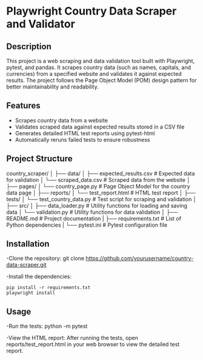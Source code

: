 # Playwright Country Data Scraper and Validator

## Description

This project is a web scraping and data validation tool built with Playwright, pytest, and pandas. It scrapes country data (such as names, capitals, and currencies) from a specified website and validates it against expected results. The project follows the Page Object Model (POM) design pattern for better maintainability and readability.

## Features

- Scrapes country data from a website
- Validates scraped data against expected results stored in a CSV file
- Generates detailed HTML test reports using pytest-html
- Automatically reruns failed tests to ensure robustness

## Project Structure

country_scraper/
│
├── data/
│ ├── expected_results.csv # Expected data for validation
│ └── scraped_data.csv # Scraped data from the website
│
├── pages/
│ └── country_page.py # Page Object Model for the country data page
│
├── reports/
│ └── test_report.html # HTML test report
│
├── tests/
│ └── test_country_data.py # Test script for scraping and validation
│
├── src/
│ ├── data_loader.py # Utility functions for loading and saving data
│ └── validation.py # Utility functions for data validation
│
├── README.md # Project documentation
|
├── requirements.txt # List of Python dependencies
|
└── pytest.ini # Pytest configuration file



## Installation

-Clone the repository:
   git clone https://github.com/yourusername/country-data-scraper.git

-Install the dependencies:

    pip install -r requirements.txt
    playwright install

## Usage

-Run the tests:
    python -m pytest

-View the HTML report:
    After running the tests, open reports/test_report.html in your web browser to view the detailed test report.


